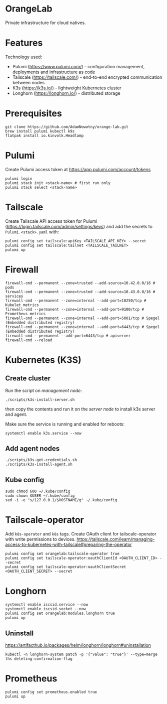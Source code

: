 # OrangeLab

Private infrastructure for cloud natives.

# Features

Technology used:

-   Pulumi (https://www.pulumi.com/) - configuration management, deployments and infrastructure as code
-   Tailscale (https://tailscale.com/) - end-to-end encrypted communication between nodes
-   K3s (https://k3s.io/) - lightweight Kubernetes cluster
-   Longhorn (https://longhorn.io/) - distributed storage

# Prerequisites

```
git clone https://github.com/AdamNowotny/orange-lab.git
brew install pulumi kubectl k9s
flatpak install io.kinvolk.Headlamp
```

# Pulumi

Create Pulumi access token at https://app.pulumi.com/account/tokens

```
pulumi login
pulumi stack init <stack-name> # first run only
pulumi stack select <stack-name>
```

# Tailscale

Create Tailscale API access token for Pulumi (https://login.tailscale.com/admin/settings/keys) and add the secrets to `Pulumi.<stack>.yaml` with:

```
pulumi config set tailscale:apiKey <TAILSCALE_API_KEY> --secret
pulumi config set tailscale:tailnet <TAILSCALE_TAILNET>
pulumi up
```

# Firewall

```
firewall-cmd --permanent --zone=trusted --add-source=10.42.0.0/16 # pods
firewall-cmd --permanent --zone=trusted --add-source=10.43.0.0/16 # services
firewall-cmd --permanent --zone=internal --add-port=10250/tcp # Kubelet metrics
firewall-cmd --permanent --zone=internal --add-port=9100/tcp # Prometheus metrics
firewall-cmd --permanent --zone=internal --add-port=5001/tcp # Spegel (Embedded distributed registry)
firewall-cmd --permanent --zone=internal --add-port=6443/tcp # Spegel (Embedded distributed registry)
firewall-cmd --permanent --add-port=6443/tcp # apiserver
firewall-cmd --reload
```

# Kubernetes (K3S)

## Create cluster

Run the script on _management node_:

```
./scripts/k3s-install-server.sh
```

then copy the contents and run it on the _server node_ to install k3s server and agent.

Make sure the service is running and enabled for reboots:

```
systemctl enable k3s.service --now
```

## Add agent nodes

```
./scripts/k3s-get-credentials.sh
./scripts/k3s-install-agent.sh
```

## Kube config

```
sudo chmod 600 ~/.kube/config
sudo chown $USER ~/.kube/config
sed -i -e "s/127.0.0.1/$HOSTNAME/g" ~/.kube/config
```

# Tailscale-operator

Add `k8s-operator` and `k8s` tags.
Create OAuth client for tailscale-operator with write permissions to devices.
https://tailscale.com/learn/managing-access-to-kubernetes-with-tailscale#preparing-the-operator

```
pulumi config set orangelab:tailscale-operator true
pulumi config set tailscale-operator:oauthClientId <OAUTH_CLIENT_ID> --secret
pulumi config set tailscale-operator:oauthClientSecret <OAUTH_CLIENT_SECRET> --secret
```

# Longhorn

```
systemctl enable iscsid.service --now
systemctl enable iscsid.socket --now
pulumi config set orangelab:modules.longhorn true
pulumi up
```

## Uninstall

https://artifacthub.io/packages/helm/longhorn/longhorn#uninstallation

```
kubectl -n longhorn-system patch -p '{"value": "true"}' --type=merge lhs deleting-confirmation-flag
```

# Prometheus

```
pulumi config set prometheus.enabled true
pulumi up
```

